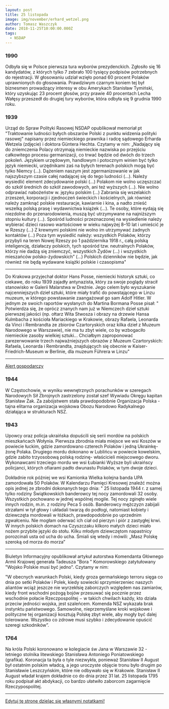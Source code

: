 ```yaml
---
layout: post
title: 25 listopada
image: img/november/erhard_wetzel.png
author: Tomasz Waszczyk
date: 2018-11-25T10:00:00.000Z
tags:
  - NSDAP
---
```


### 1990

Odbyła się w Polsce pierwsza tura wyborów prezydenckich. Zgłosiło się 16 kandydatów, z których tylko 7 zebrało 100 tysięcy podpisów potrzebnych do rejestracji. W głosowaniu udział wzięło ponad 60 procent Polaków uprawnionych do głosowania. Prawdziwym czarnym koniem tej był biznesmen prowadzący interesy w obu Amerykach Stanisław Tymiński, który uzyskując 23 procent głosów, przy prawie 40 procentach Lecha Wałęsy przeszedł do drugiej tury wyborów, która odbyła się 9 grudnia 1990 roku.

### 1939

Urząd do Spraw Polityki Rasowej NSDAP opublikował memoriał pt "Traktowanie ludności byłych obszarów Polski z punktu widzenia polityki rasowej" napisany przez niemieckiego prawnika i radcę sądowego Erharda Wetzela (zdjęcie) i doktora Güntera Hechta.
Czytamy w nim:
„Nadający się do zniemczenia Polacy otrzymają niemieckie nazwiska po przejściu całkowitego procesu germanizacji, co trwać będzie od dwóch do trzech pokoleń. Językiem urzędowym, handlowym i potocznym winien być tylko język niemiecki, urzędnikami zaś na byłych terenach polskich mogą być tylko Niemcy (...).
Dążeniem naszym jest zgermanizowanie w jak najszybszym czasie całej nadającej się do tego ludności (...). Należy wysiedlić element zdecydowanie polski (...) Polakom nie wolno uczęszczać do szkół średnich do szkół zawodowych, ani też wyższych (...). Nie wolno odprawiać nabożeństw w. języku polskim (...) Zabrania się wszelakich zrzeszeń, korporacji i zjednoczeń świeckich i kościelnych, jak również należy zamknąć polskie restauracje, kawiarnie i kina, a nadto znieść wszelką polską prasę i wydawnictwa książek (...). Te osoby, które eydają się niezdolne do przenarodowienia, muszą być utrzymywane na najniższym stopniu kultury (...). Spośród ludności przeznaczonej na wysiedlenie należy wybierać dzieci rasowo wartościowe w wieku najwyżej 8–10 lat i umieścić je w Rzeszy (...) Z krewnymi polskimi nie wolno im utrzymywać żadnych kontaktów (...) Poza tym wysiedlić należy: wszystkich Polaków, którzy przybyli na teren Nowej Rzeszy po 1 października 1918 r., całą polską inteligencję, działaczy polskich, tych spośród tzw. neutralnych Polaków, którzy nie dadzą się zniemczyć, wszystkich Żydów (...) i wszystkich mieszańców polsko-żydowskich” (...) Polskich dzienników nie będzie, jak również nie będą wydawane książki polskie i czasopisma"

---

Do Krakowa przyjechał doktor Hans Posse, niemiecki historyk sztuki, co ciekawe, do roku 1939 zajadły antynazista, który za swoje poglądy stracił stanowisko w Galerii Malarstwa w Dreźnie.
Jego celem było wyszukanie najcenniejszych dzieł sztuki, które miały trafić do powstającego w Linzu muzeum, w którego powstawanie zaangażował go sam Adolf Hitler.
W jednym ze swoich raportów wysłanych do Martina Bormana Posse pisał:
" Potwierdza się, że oprócz znanych nam już w Niemczech dzieł sztuki pierwszej jakości (np. ołtarz Wita Stwosza i obrazy na drzewie Hansa Kulmbacha z kościoła Mariackiego w Krakowie, obrazy Rafaela, Leonarda da Vinci i Rembrandta ze zbiorów Czartoryskich oraz kilka dzieł z Muzeum Narodowego w Warszawie), nie ma tu zbyt wiele, co by wzbogaciło niemieckie zasoby wielkiej sztuki... Chciałbym zaproponować zarezerwowanie trzech najważniejszych obrazów z Muzeum Czartoryskich: Rafaela, Leonarda i Rembrandta, znajdujących się obecnie w Kaiser-Friedrich-Museum w Berlinie, dla muzeum Führera w Linzu"

---

<a href="./documents/november/zeszytyoswiecimskie2.pdf" target="_blank">Alert gospodarczy</a>

### 1944

W Częstochowie, w wyniku wewnętrznych porachunków w szeregach Narodowych Sił Zbrojnych zastrzelony został szef Wywiadu Okręgu kapitan Stanisław Żak.
Za zabójstwem stała prawdopodobnie Organizacja Polska -tajna elitarna organizacja wojskowa Obozu Narodowo Radykalnego działająca w strukturach NSZ.

### 1943

Upowcy oraz policja ukraińska dopuścili się serii mordów na polskich mieszkańcach Wołynia. Pierwsza zbrodnia miała miejsce we wsi Koszów w powiecie łuckim, gdzie zamordowano czterech Polaków i jedną Ukrainkę- żonę Polaka. Drugiego mordu dokonano w Lublińcu w powiecie kowelskim, gdzie zabito trzyosobową polską rodzinę- właścicieli miejscowego dworu. Wykonawcami trzeciego mordu we wsi Łubianki Wyższe byli ukraińscy policjanci, których ofiarami padło dwunastu Polaków, w tym dwoje dzieci.

Dokładnie rok później we wsi Kamionka Wielka kolejna banda UPA zamordowała 50 Polaków. W Kalendarzu Pamięci Kresowej znaleźć można opis jednej ze zbrodni dokonanych tego dnia: " 25 listopada 1944 r. z samej tylko rodziny Świątkowskich banderowcy tej nocy zamordowali 32 osoby. Wszystkich pochowano w jednej wspólnej mogile. Tej nocy zginęło wiele innych rodzin, m.in. z rodziny Peca 5 osób. Banderowcy mężczyzn zabijali strzałami w tył głowy i układali twarzą do podłogi, natomiast kobiety i dziewczęta mordowali w łóżkach, prawdopodobnie po uprzednim zgwałceniu. Nie mogłam oderwać ich ciał od pierzyn i piór z zastygłej krwi. W innych polskich domach na Czyszczaku kilkoro małych dzieci miało nożem przybite języki do stołu. Kilku młodym dziewczętom napastnicy porozcinali usta od ucha do ucha. Śmiali się wtedy i mówili: „Masz Polskę szeroką od morza do morza”

---

Biuletyn Informacyjny opublikował artykuł autorstwa Komendanta Głównego Armii Krajowej generała Tadeusza "Bora " Komorowskiego zatytułowany "Wojsko Polskie musi być jedno". Czytamy w nim:

"W obecnych warunkach Polski, kiedy groza germańskiego terroru sięga co dnia po setki Polaków i Polek, kiedy sowiecki sprzymierzeniec naszych aliantów wciąż jeszcze nie wyrzekłsię zaborczych względem nas zamiarów, kiedy front wschodni pożogą bojów przesuwać się pocznie przez wschodnie połacie Rzeczpospolitej − w takich chwilach każdy, kto działa przeciw jedności wojska, jest szaleńcem. Komenda NSZ wykazała brak instynktu państwowego. Samowolne, nieprzemyślane kroki wojskowe i polityczne tej organizacji kosztują Polskę zbyt wiele, aby mogły być dalej tolerowane. Wszystko co zdrowe musi szybko i zdecydowanie opuścić szeregi szkodników”.

### 1764

Na króla Polski koronowano w kolegiacie św Jana w Warszawie 32 -letniego stolnika litewskiego Stanisława Antoniego Poniatowskiego (grafika).
Koronacja ta była o tyle niezwykła, ponieważ Stanisław II August był ostatnim polskim władcą, a jego uroczyste objęcie tronu było drugim po Stanisławie Leszczyńskim, które nie odbywało się w Krakowie. Stanisław II August władał krajem dokładnie co do dnia przez 31 lat. 25 listopada 1795 roku podpisał akt abdykacji, co bardzo ułatwiło zaborcom zagarnięcie Rzeczypospolitej.

---

<a href="https://github.com/TomaszWaszczyk/historia.waszczyk.com/edit/master/src/content/november-25.md" target="_blank">Edytuj tę stronę dzieląc się własnymi notatkami!</a>
